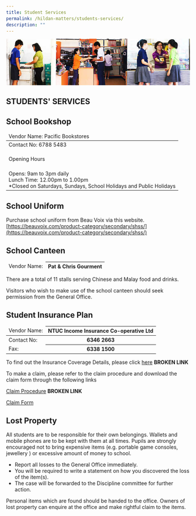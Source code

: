 ```yaml
---
title: Student Services
permalink: /hildan-matters/students-services/
description: ""
---
```

![](/images/Hildan%20Matters/Students'%20Services.jpg)


STUDENTS' SERVICES
------------------

School Bookshop
---------------
<table>
<thead>
  <tr>
    <td>Vendor Name: Pacific Bookstores</td>
  </tr>
</thead>
<tbody>
  <tr>
    <td>Contact No: 6788 5483<br><br></td>
  </tr>
  <tr>
    <td>Opening Hours</td>
  </tr>
  <tr>
    <td><br>Opens: 9am to 3pm daily<br>Lunch Time: 12.00pm to 1.00pm<br>*Closed on Saturdays, Sundays, School Holidays and Public Holidays</td>
  </tr>
</tbody>
</table>
  


School Uniform
--------------

Purchase school uniform from Beau Voix via this website.
[https://beauvoix.com/product-category/secondary/shss/](https://beauvoix.com/product-category/secondary/shss/)



School Canteen
--------------

<table>
<thead>
  <tr>
    <td>Vendor Name:</td>
    <th>Pat &amp; Chris Gourment</th>
  </tr>
</thead>
</table>

There are a total of 11 stalls serving Chinese and Malay food and drinks. 

Visitors who wish to make use of the school canteen should seek permission from the General Office.

Student Insurance Plan
----------------------

<table>
<thead>
  <tr>
    <td>Vendor Name:</td>
    <th>NTUC Income Insurance Co-operative Ltd</th>
  </tr>
</thead>
<tbody>
  <tr>
    <td>Contact No:</td>
    <th>6346 2663</th>
  </tr>
  <tr>
    <td>Fax:</td>
    <th>6338 1500</th>
  </tr>
</tbody>
</table>

To find out the Insurance Coverage Details, please click [here](http://www.income.com.sg/insurance/SPP/index.asp) **BROKEN LINK**

To make a claim, please refer to the claim procedure and download the claim form through the following links

[Claim Procedure](http://www.income.com.sg/insurance/SPP/index.asp) **BROKEN LINK**

[Claim Form](/files/Hildan%20Matters/ntuc_student_insurance_claim_form.pdf)


Lost Property
-------------

All students are to be responsible for their own belongings. Wallets and mobile phones are to be kept with them at all times. Pupils are strongly encouraged not to bring expensive items (e.g. portable game consoles, jewellery ) or excessive amount of money to school.

*   Report all losses to the General Office immediately.
*   You will be required to write a statement on how you discovered the loss of the item(s).
*   The case will be forwarded to the Discipline committee for further action.

Personal items which are found should be handed to the office. Owners of lost property can enquire at the office and make rightful claim to the items.